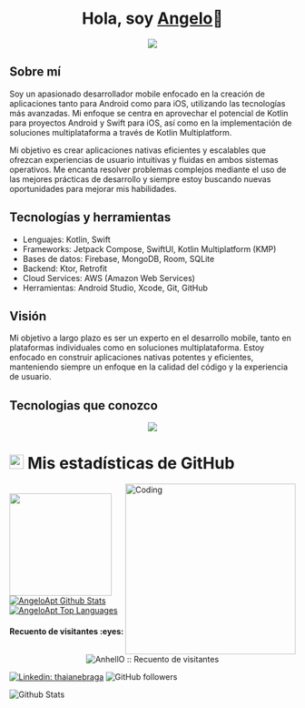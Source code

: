 <h1 align="center">Hola, soy <a href="https://angelopt.carrd.co/">Angelo</a>👋</h1>

<p align="center">
<img src="https://readme-typing-svg.herokuapp.com?size=22&duration=6500&lines=HOLA!+-+¡Bienvenido+a+mi+perfil!;+HELLO!+-+Welcome+to+my+profile!;+BONJOUR!+-+Bienvenue+sur+mon+profil!;+CIAO!+-+Benvenuto+nel+mi+profilo!;+안녕하세요!+-+제+프로필에+오신+것을+환영합니다!;+こんにちは!+-+私のプロフィールへようこそ！;+你好!+-+欢迎来到我的个人资料;+Привет!+-+Добро+пожаловать+на+мой+профиль!" > 
</p>

## Sobre mí

Soy un apasionado desarrollador mobile enfocado en la creación de aplicaciones tanto para Android como para iOS, utilizando las tecnologías más avanzadas. Mi enfoque se centra en aprovechar el potencial de Kotlin para proyectos Android y Swift para iOS, así como en la implementación de soluciones multiplataforma a través de Kotlin Multiplatform.

Mi objetivo es crear aplicaciones nativas eficientes y escalables que ofrezcan experiencias de usuario intuitivas y fluidas en ambos sistemas operativos. Me encanta resolver problemas complejos mediante el uso de las mejores prácticas de desarrollo y siempre estoy buscando nuevas oportunidades para mejorar mis habilidades.

## Tecnologías y herramientas

- Lenguajes: Kotlin, Swift
- Frameworks: Jetpack Compose, SwiftUI, Kotlin Multiplatform (KMP)
- Bases de datos: Firebase, MongoDB, Room, SQLite
- Backend: Ktor, Retrofit
- Cloud Services: AWS (Amazon Web Services)
- Herramientas: Android Studio, Xcode, Git, GitHub

## Visión

Mi objetivo a largo plazo es ser un experto en el desarrollo mobile, tanto en plataformas individuales como en soluciones multiplataforma. Estoy enfocado en construir aplicaciones nativas potentes y eficientes, manteniendo siempre un enfoque en la calidad del código y la experiencia de usuario.


## Tecnologias que conozco

<!--tech stack icons-->
<p align="center">
  <a href="https://skillicons.dev">
    <img src="https://skillicons.dev/icons?i=kotlin,swift,java,javascript,python,ktor,firebase,git,androidstudio,apple,windows,mongodb,sqlite,gradle,aws,github,stackoverflow,cpp,css,postgres,figma,html,bootstrap,linux,kali,ubuntu,mysql,nodejs,jquery,postman,react,kubernetes,npm,vscode,idea,pycharm,sublime,robloxstudio,lua,discord&perline=14" />
  </a>
</p>

# <img src="https://media.giphy.com/media/iY8CRBdQXODJSCERIr/giphy.gif" width="25"> <b>Mis estadísticas de GitHub
</b> 
<img align="right" alt="Coding" width="300" src="https://cdn.dribbble.com/users/1277312/screenshots/14733298/media/39b1045e593737587dd60e42c8422d1f.gif" >
<br>

<img height="180em" src="https://streak-stats.demolab.com?user=AngeloApt&theme=tokyonight&hide_border=true&border_radius="/>

<br/>
    <a href="https://github.com/AngeloApt/github-readme-stats"><img alt="AngeloApt Github Stats" src="https://github-readme-stats.vercel.app/api?username=AngeloApt&show_icons=true&count_private=true&theme=react&hide_border=true&bg_color=0D1117" /></a>
  <a href="https://github.com/AngeloApt/github-readme-stats"><img alt="AngeloApt Top Languages" src="https://github-readme-stats.vercel.app/api/top-langs/?username=AngeloApt&langs_count=8&count_private=true&layout=compact&theme=react&hide_border=true&bg_color=0D1117" /></a>
  <br/>

<h4 align="center">Recuento de visitantes :eyes:</h4>

<p align="center"><img src="https://profile-counter.glitch.me/{AngeloApt}/count.svg" alt="AnhellO :: Recuento de visitantes" /></p>

[![Linkedin: thaianebraga](https://img.shields.io/badge/-angelopt-blue?style=flat-square&logo=Linkedin&logoColor=white&link=https://www.linkedin.com/in/angelopt/)](https://www.linkedin.com/in/Angelopt/)
![GitHub followers](https://img.shields.io/github/followers/AngeloApt?style=social)


<img src="https://raw.githubusercontent.com/bornmay/bornmay/Update/svg/Bottom.svg" alt="Github Stats" />
<!-- Connect with me -->
<!--h2 w

<!-- Connect with me -->
<!--h2 w
